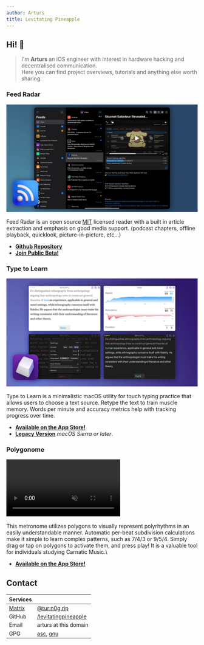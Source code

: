 ```yaml
---
author: Arturs
title: Levitating Pineapple
---
```

## Hi! 👋

> I'm **Arturs** an iOS engineer with interest in hardware hacking and decentralised communication.\
> Here you can find project overviews, tutorials and anything else worth sharing.

### Feed Radar

![Feed Radar](feedRadar.webp)

Feed Radar is an open source [MIT](https://choosealicense.com/licenses/mit/) licensed reader with a built in article extraction and emphasis on good media support. (podcast chapters, offline playback, quicklook, picture-in-picture, etc...)

- [**Github Repository**](https://github.com/levitatingpineapple/feed-radar)
- [**Join Public Beta!**](https://testflight.apple.com/join/kRcbarg4)

### Type to Learn

![Type to Learn](typeToLearn.webp)

Type to Learn is a minimalistic macOS utility for touch typing practice that allows users to choose a text source. Retype the text to train muscle memory. Words per minute and accuracy metrics help with tracking progress over time.

- [**Available on the App Store!**](https://apps.apple.com/us/app/type-to-learn/id1401007562)
- [**Legacy Version**](type.zip) *macOS Sierra or later*.

### Polygonome

<video autoplay muted playsinline loop>
<source src="polygonome.mp4" type="video/mp4">
</video>

This metronome utilizes polygons to visually represent polyrhythms in an easily understandable manner. Automatic per-beat subdivision calculations make it simple to learn complex patterns, such as 7/4/3 or 9/5/4. Simply drag or tap on polygons to activate them, and press play! It is a valuable tool for individuals studying Carnatic Music.\

- [**Available on the App Store!**](https://apps.apple.com/us/app/polygonome/id1316236759)

## Contact

| Services                     |                                                                |
| ---------------------------- | -------------------------------------------------------------- |
| [Matrix](https://matrix.org) | [@tur:n0g.rip](https://matrix.to/#/@tur:n0g.rip)               |
| GitHub                       | [/levitatingpineapple](https://github.com/levitatingpineapple) |
| Email                        | arturs аt thіѕ dоmаіn                                          |
| GPG                          | [asc](gpg.txt), [gnu](gpg.gnu)                                 |
